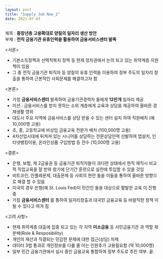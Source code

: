 ```yaml
---
layout: post
title: "Supply Job Now_2"
date: 2021-07-03
---     
```

제목 : **중장년층 고용확대로 양질의 일자리 생산 방안**      
부제 : **전직 금융기관 유휴인력을 활용하여 금융서비스센터 발족**   

<서론>        
- 기본소득정책과 선택적복지 정책 등 현재 정치권에서 논의 되고 있는 취약계층 지원책이 있음     
- 그 중 전직 금융기관 퇴직자 등 양질의 유휴 인력을 이용하여 정부 주도의 일자리 창출을 통하여 근본적인 사회문제를 해결하고자 함      
     
<본론>       
- 가칭 **금융서비스센터** 발족하여 금융기관경력자 들에게 **12만개** 일자리 제공      
- 미션 : 금융서비스를 받지 못하는 소외 계층에게 교육과 상담을 제공하여 올바른 경제생활 영위         
- 대도시 주요 지역에 금융서비스를 상담 받을 수 있는 센터 설치 하여 직원배치 (예 10,000명 고용)     
- 초, 중, 고등학교에 비상임 금융교육 전문가 배치 (100,000명 고용)       
- 4차산업시대에 뒤쳐져 있는 시니어를 상담하는 전문상담인력 선발하여 앱설치, 인터넷뱅킹이용, 온라인상품 구입방법 등 전수 (10,000명 고용)    
    
<결론>     
- 은행, 보험, 제 2금융권 등 금융기관 퇴직자들이 과다한 상태에서 현직 재직시 비교적 직업교육을 잘 받와 왔기에 단기간 훈련으로 실전에 투입할 수 있을 것임   
- 비트코인, 인플레문제, 대출문제 등 사회의 현안 들을 이들을 통하여 올바른 방향으로 해결 할 수 있음    
- 미국의 경우 은행(예 St. Louis Fed)이  민간인 들을 대상으로 활발한 교육 이 진행중   
- 가칭 **금융서비스센터** 를 통하여 일자리창출과 대국민 금융교육 등 바람직한 정책 이 될 수 있다고 여겨 짐      
    
<고려 사항>    
- 현재 취약계층 대출에 집중 되고 있는 각 지역 **미소금융** 등 서민금융기관 과 역할 재분배(Role & Resposibility)    
- 개인의 재산과 직결되는 민감한 문제에 대한 접근(상담) 자제    
- 데이터 3법 통과로 개인정보를 다룰 줄 아는 인원추가 고용필요함 (약 10,000명)    
- 일부 민간 금융기관에서 실시 중인 금융교육 통합하여 정부 주도로 추진 여부.    끝.   

